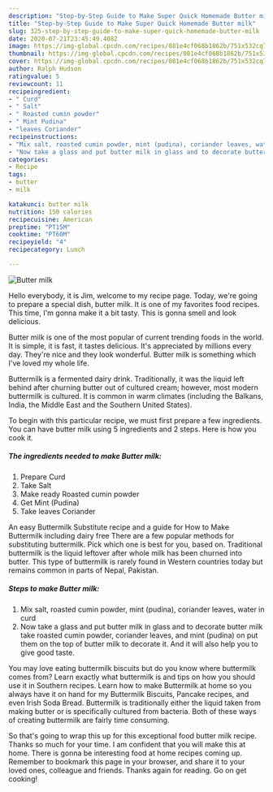 ```yaml
---
description: "Step-by-Step Guide to Make Super Quick Homemade Butter milk"
title: "Step-by-Step Guide to Make Super Quick Homemade Butter milk"
slug: 325-step-by-step-guide-to-make-super-quick-homemade-butter-milk
date: 2020-07-21T23:45:49.408Z
image: https://img-global.cpcdn.com/recipes/081e4cf068b1862b/751x532cq70/butter-milk-recipe-main-photo.jpg
thumbnail: https://img-global.cpcdn.com/recipes/081e4cf068b1862b/751x532cq70/butter-milk-recipe-main-photo.jpg
cover: https://img-global.cpcdn.com/recipes/081e4cf068b1862b/751x532cq70/butter-milk-recipe-main-photo.jpg
author: Ralph Hudson
ratingvalue: 5
reviewcount: 11
recipeingredient:
- " Curd"
- " Salt"
- " Roasted cumin powder"
- " Mint Pudina"
- "leaves Coriander"
recipeinstructions:
- "Mix salt, roasted cumin powder, mint (pudina), coriander leaves, water in curd"
- "Now take a glass and put butter milk in glass and to decorate butter milk take roasted cumin powder, coriander leaves, and mint (pudina) on put them on the top of butter milk to decorate it. And it will also help you to give good taste."
categories:
- Recipe
tags:
- butter
- milk

katakunci: butter milk 
nutrition: 150 calories
recipecuisine: American
preptime: "PT15M"
cooktime: "PT60M"
recipeyield: "4"
recipecategory: Lunch

---
```



![Butter milk](https://img-global.cpcdn.com/recipes/081e4cf068b1862b/751x532cq70/butter-milk-recipe-main-photo.jpg)

Hello everybody, it is Jim, welcome to my recipe page. Today, we're going to prepare a special dish, butter milk. It is one of my favorites food recipes. This time, I'm gonna make it a bit tasty. This is gonna smell and look delicious.

Butter milk is one of the most popular of current trending foods in the world. It is simple, it is fast, it tastes delicious. It's appreciated by millions every day. They're nice and they look wonderful. Butter milk is something which I've loved my whole life.

Buttermilk is a fermented dairy drink. Traditionally, it was the liquid left behind after churning butter out of cultured cream; however, most modern buttermilk is cultured. It is common in warm climates (including the Balkans, India, the Middle East and the Southern United States).


To begin with this particular recipe, we must first prepare a few ingredients. You can have butter milk using 5 ingredients and 2 steps. Here is how you cook it.

<!--inarticleads1-->

##### The ingredients needed to make Butter milk:

1. Prepare  Curd
1. Take  Salt
1. Make ready  Roasted cumin powder
1. Get  Mint (Pudina)
1. Take leaves Coriander


An easy Buttermilk Substitute recipe and a guide for How to Make Buttermilk including dairy free There are a few popular methods for substituting buttermilk. Pick which one is best for you, based on. Traditional buttermilk is the liquid leftover after whole milk has been churned into butter. This type of buttermilk is rarely found in Western countries today but remains common in parts of Nepal, Pakistan. 

<!--inarticleads2-->

##### Steps to make Butter milk:

1. Mix salt, roasted cumin powder, mint (pudina), coriander leaves, water in curd
1. Now take a glass and put butter milk in glass and to decorate butter milk take roasted cumin powder, coriander leaves, and mint (pudina) on put them on the top of butter milk to decorate it. And it will also help you to give good taste.


You may love eating buttermilk biscuits but do you know where buttermilk comes from? Learn exactly what buttermilk is and tips on how you should use it in Southern recipes. Learn how to make Buttermilk at home so you always have it on hand for my Buttermilk Biscuits, Pancake recipes, and even Irish Soda Bread. Buttermilk is traditionally either the liquid taken from making butter or is specifically cultured from bacteria. Both of these ways of creating buttermilk are fairly time consuming. 

So that's going to wrap this up for this exceptional food butter milk recipe. Thanks so much for your time. I am confident that you will make this at home. There is gonna be interesting food at home recipes coming up. Remember to bookmark this page in your browser, and share it to your loved ones, colleague and friends. Thanks again for reading. Go on get cooking!
